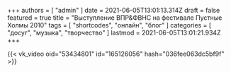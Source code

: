 +++
authors = [ "admin" ]
date = 2021-06-05T13:01:13.314Z
draft = false
featured = true
title = "Выступление ВПР&ФВНС на фестивале Пустные Холмы 2010"
tags = [ "shortcodes", "онлайн", "блог" ]
categories = [ "досуг", "музыка", "творчество" ]
lastmod = 2021-06-05T13:01:21.934Z
+++

{{< vk_video oid="53434801" id="165126056" hash="036fee063dc5bf9f" >}}
